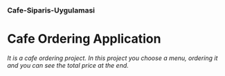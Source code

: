 ### Cafe-Siparis-Uygulamasi
# Cafe Ordering Application
*It is a cafe ordering project.
In this project you choose a menu, ordering it and you can see the total price at the end.*
